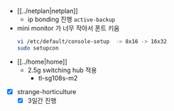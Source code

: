 - [[../netplan|netplan]]
  - ip bonding 진행 `active-backup`
- mini monitor 가 너무 작아서 폰트 키움
  ```sh 
  vi /etc/default/console-setup  -> 8x16 -> 16x32
  sudo setupcon
  ```
- [[../home|home]]
  - 2.5g switching hub 적용
    - tl-sg108s-m2
- [X] strange-horticulture
  - [X] 3일간 진행 
